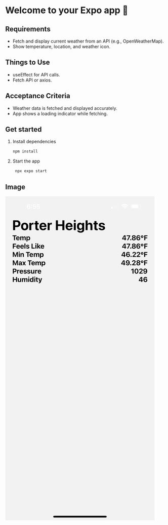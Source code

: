 # Welcome to your Expo app 👋

## Requirements
- Fetch and display current weather from an API (e.g., OpenWeatherMap).
- Show temperature, location, and weather icon.

## Things to Use
- useEffect for API calls.
- Fetch API or axios.

## Acceptance Criteria
- Weather data is fetched and displayed accurately.
- App shows a loading indicator while fetching.

## Get started

1. Install dependencies

   ```bash
   npm install
   ```

2. Start the app

   ```bash
    npx expo start
   ```

## Image

![image](./assets/image.png)